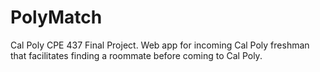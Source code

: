 # PolyMatch

Cal Poly CPE 437 Final Project. Web app for incoming Cal Poly freshman that facilitates finding a roommate before coming to Cal Poly.
